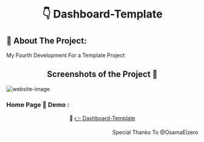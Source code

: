 <h1 align="center"> 👇 Dashboard-Template</h1>

<h2>📄 About The Project:</h2>
<p>My Fourth Development For a Template Project</p>
<h2 align="center">Screenshots of the Project 📸</h2>
<img src="https://i.imgur.com/RoT0aup.png" alt="website-image">

<h3> Home Page 🏡 Demo :</h3>
<div align="center">🎁 <a href="https://ahmedmido77.github.io/DashBoard-Template/" target="_blank"> 👉 Dashboard-Template</a></div>
<p align="right">Special Thanks To @OsamaElzero</p>
